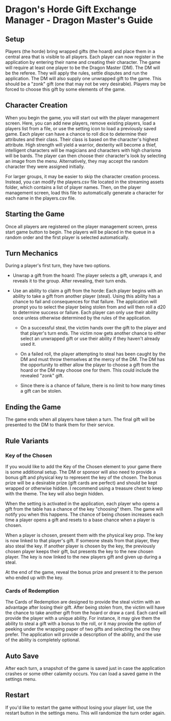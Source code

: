 # Dragon's Horde Gift Exchange Manager - Dragon Master's Guide

## Setup

Players (the horde) bring wrapped gifts (the hoard) and place them in a central area that is visible to all players. Each player can now register in the application by entering their name and creating their character. The game will require at least one player to be the Dragon Master (DM). The DM will be the referee. They will apply the rules, settle disputes and run the application. The DM will also supply one unwrapped gift to the game. This should be a "zonk" gift (one that may not be very desirable). Players may be forced to choose this gift by some elements of the game. 

## Character Creation

When you begin the game, you will start out with the player management screen. Here, you can add new players, remove existing players, load a players list from a file, or use the setting icon to load a previously saved game. Each player can have a chance to roll dice to determine their attributes and their class. Their class is based on the character's highest attribute. High strength will yield a warrior, dexterity will become a thief, intelligent characters will be magicians and characters with high charisma will be bards. The player can then choose their character's look by selecting an image from the menu. Alternatively, they may accept the random character they were assigned initially. 

For larger groups, it may be easier to skip the character creation process. Instead, you can modify the players.csv file located in the streaming assets folder, which contains a list of player names. Then, on the player management screen, load this file to automatically generate a character for each name in the players.csv file.

## Starting the Game

Once all players are registered on the player management screen, press start game button to begin. The players will be placed in the queue in a random order and the first player is selected automatically. 

## Turn Mechanics

During a player's first turn, they have two options.

- Unwrap a gift from the hoard: The player selects a gift, unwraps it, and reveals it to the group. After revealing, their turn ends. 

- Use an ability to claim a gift from the horde: Each player begins with an ability to take a gift from another player (steal). Using this ability has a chance to fail and consequences for that failure. The application will prompt you to select the player being stolen from and will then roll a d20 to determine success or failure. Each player can only use their ability once unless otherwise determined by the rules of the application.

  - On a successful steal, the victim hands over the gift to the player and that player's turn ends. The victim now gets another chance to either select an unwrapped gift or use their ability if they haven't already used it.

  - On a failed roll, the player attempting to steal has been caught by the DM and must throw themselves at the mercy of the DM. The DM has the opportunity to either allow the player to choose a gift from the hoard or the DM may choose one for them. This could include the revealed "zonk" gift.

  - Since there is a chance of failure, there is no limit to how many times a gift can be stolen.

## Ending the Game

The game ends when all players have taken a turn. The final gift will be presented to the DM to thank them for their service. 

## Rule Variants

### Key of the Chosen

If you would like to add the Key of the Chosen element to your game there is some additional setup. The DM or sponsor will also need to provide a bonus gift and physical key to represent the key of the chosen. The bonus prize will be a desirable prize (gift cards are perfect) and should be kept wrapped or otherwise hidden. I recommend using a treasure chest to keep with the theme. The key will also begin hidden.

When the setting is activated in the application, each player who opens a gift from the table has a chance of the key "choosing" them. The game will notify you when this happens. The chance of being chosen increases each time a player opens a gift and resets to a base chance when a player is chosen. 

When a player is chosen, present them with the physical key prop. The key is now linked to that player's gift. If someone steals from that player, they also steal the key. If another player is chosen by the key, the previously chosen player keeps their gift, but presents the key to the new chosen player. The key is now linked to the new players gift and given up during a steal. 

At the end of the game, reveal the bonus prize and present it to the person who ended up with the key. 

### Cards of Redemption

The Cards of Redemption are designed to provide the steal victim with an advantage after losing their gift. After being stolen from, the victim will have the chance to take another gift from the hoard or draw a card. Each card will provide the player with a unique ability. For instance, it may give them the ability to steal a gift with a bonus to the roll, or it may provide the option of peeking under the wrapping paper of two gifts and selecting the one they prefer. The application will provide a description of the ability, and the use of the ability is completely optional.

## Auto Save
After each turn, a snapshot of the game is saved just in case the application crashes or some other calamity occurs. You can load a saved game in the settings menu.

## Restart
If you'd like to restart the game without losing your player list, use the restart button in the settings menu. This will randomize the turn order again.


